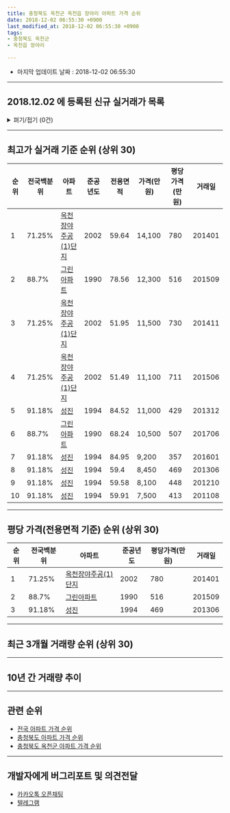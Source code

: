 ```yaml
---
title: 충청북도 옥천군 옥천읍 장야리 아파트 가격 순위
date: 2018-12-02 06:55:30 +0900
last_modified_at: 2018-12-02 06:55:30 +0900
tags:
- 충청북도 옥천군
- 옥천읍 장야리

---
```


* 마지막 업데이트 날짜 : 2018-12-02 06:55:30

---

## 2018.12.02 에 등록된 신규 실거래가 목록

<details>
<summary>펴기/접기 (0건)</summary>
<div markdown="1">

|아파트|전국백분위|준공년도|전용면적|가격(만원)|평당가격(만원)|거래일|
|---|---|---|---|---|---|---|
|없음|||||||


</div>
</details>

---

## 최고가 실거래 기준 순위 (상위 30)


|순위|전국백분위|아파트|준공년도|전용면적|가격(만원)|평당가격(만원)|거래일|
|---|---|---|---|---|---|---|---|
|1|71.25%|[옥천장야주공(1)단지](https://search.naver.com/search.naver?query=%EC%B6%A9%EC%B2%AD%EB%B6%81%EB%8F%84+%EC%98%A5%EC%B2%9C%EA%B5%B0+%EC%98%A5%EC%B2%9C%EC%9D%8D+%EC%9E%A5%EC%95%BC%EB%A6%AC+%EC%98%A5%EC%B2%9C%EC%9E%A5%EC%95%BC%EC%A3%BC%EA%B3%B5%281%29%EB%8B%A8%EC%A7%80)|2002|59.64|14,100|780|201401|
|2|88.7%|[그린아파트](https://search.naver.com/search.naver?query=%EC%B6%A9%EC%B2%AD%EB%B6%81%EB%8F%84+%EC%98%A5%EC%B2%9C%EA%B5%B0+%EC%98%A5%EC%B2%9C%EC%9D%8D+%EC%9E%A5%EC%95%BC%EB%A6%AC+%EA%B7%B8%EB%A6%B0%EC%95%84%ED%8C%8C%ED%8A%B8)|1990|78.56|12,300|516|201509|
|3|71.25%|[옥천장야주공(1)단지](https://search.naver.com/search.naver?query=%EC%B6%A9%EC%B2%AD%EB%B6%81%EB%8F%84+%EC%98%A5%EC%B2%9C%EA%B5%B0+%EC%98%A5%EC%B2%9C%EC%9D%8D+%EC%9E%A5%EC%95%BC%EB%A6%AC+%EC%98%A5%EC%B2%9C%EC%9E%A5%EC%95%BC%EC%A3%BC%EA%B3%B5%281%29%EB%8B%A8%EC%A7%80)|2002|51.95|11,500|730|201411|
|4|71.25%|[옥천장야주공(1)단지](https://search.naver.com/search.naver?query=%EC%B6%A9%EC%B2%AD%EB%B6%81%EB%8F%84+%EC%98%A5%EC%B2%9C%EA%B5%B0+%EC%98%A5%EC%B2%9C%EC%9D%8D+%EC%9E%A5%EC%95%BC%EB%A6%AC+%EC%98%A5%EC%B2%9C%EC%9E%A5%EC%95%BC%EC%A3%BC%EA%B3%B5%281%29%EB%8B%A8%EC%A7%80)|2002|51.49|11,100|711|201506|
|5|91.18%|[성진](https://search.naver.com/search.naver?query=%EC%B6%A9%EC%B2%AD%EB%B6%81%EB%8F%84+%EC%98%A5%EC%B2%9C%EA%B5%B0+%EC%98%A5%EC%B2%9C%EC%9D%8D+%EC%9E%A5%EC%95%BC%EB%A6%AC+%EC%84%B1%EC%A7%84)|1994|84.52|11,000|429|201312|
|6|88.7%|[그린아파트](https://search.naver.com/search.naver?query=%EC%B6%A9%EC%B2%AD%EB%B6%81%EB%8F%84+%EC%98%A5%EC%B2%9C%EA%B5%B0+%EC%98%A5%EC%B2%9C%EC%9D%8D+%EC%9E%A5%EC%95%BC%EB%A6%AC+%EA%B7%B8%EB%A6%B0%EC%95%84%ED%8C%8C%ED%8A%B8)|1990|68.24|10,500|507|201706|
|7|91.18%|[성진](https://search.naver.com/search.naver?query=%EC%B6%A9%EC%B2%AD%EB%B6%81%EB%8F%84+%EC%98%A5%EC%B2%9C%EA%B5%B0+%EC%98%A5%EC%B2%9C%EC%9D%8D+%EC%9E%A5%EC%95%BC%EB%A6%AC+%EC%84%B1%EC%A7%84)|1994|84.95|9,200|357|201601|
|8|91.18%|[성진](https://search.naver.com/search.naver?query=%EC%B6%A9%EC%B2%AD%EB%B6%81%EB%8F%84+%EC%98%A5%EC%B2%9C%EA%B5%B0+%EC%98%A5%EC%B2%9C%EC%9D%8D+%EC%9E%A5%EC%95%BC%EB%A6%AC+%EC%84%B1%EC%A7%84)|1994|59.4|8,450|469|201306|
|9|91.18%|[성진](https://search.naver.com/search.naver?query=%EC%B6%A9%EC%B2%AD%EB%B6%81%EB%8F%84+%EC%98%A5%EC%B2%9C%EA%B5%B0+%EC%98%A5%EC%B2%9C%EC%9D%8D+%EC%9E%A5%EC%95%BC%EB%A6%AC+%EC%84%B1%EC%A7%84)|1994|59.58|8,100|448|201210|
|10|91.18%|[성진](https://search.naver.com/search.naver?query=%EC%B6%A9%EC%B2%AD%EB%B6%81%EB%8F%84+%EC%98%A5%EC%B2%9C%EA%B5%B0+%EC%98%A5%EC%B2%9C%EC%9D%8D+%EC%9E%A5%EC%95%BC%EB%A6%AC+%EC%84%B1%EC%A7%84)|1994|59.91|7,500|413|201108|


---

## 평당 가격(전용면적 기준) 순위 (상위 30)


|순위|전국백분위|아파트|준공년도|평당가격(만원)|거래일|
|---|---|---|---|---|---|
|1|71.25%|[옥천장야주공(1)단지](https://search.naver.com/search.naver?query=%EC%B6%A9%EC%B2%AD%EB%B6%81%EB%8F%84+%EC%98%A5%EC%B2%9C%EA%B5%B0+%EC%98%A5%EC%B2%9C%EC%9D%8D+%EC%9E%A5%EC%95%BC%EB%A6%AC+%EC%98%A5%EC%B2%9C%EC%9E%A5%EC%95%BC%EC%A3%BC%EA%B3%B5%281%29%EB%8B%A8%EC%A7%80)|2002|780|201401|
|2|88.7%|[그린아파트](https://search.naver.com/search.naver?query=%EC%B6%A9%EC%B2%AD%EB%B6%81%EB%8F%84+%EC%98%A5%EC%B2%9C%EA%B5%B0+%EC%98%A5%EC%B2%9C%EC%9D%8D+%EC%9E%A5%EC%95%BC%EB%A6%AC+%EA%B7%B8%EB%A6%B0%EC%95%84%ED%8C%8C%ED%8A%B8)|1990|516|201509|
|3|91.18%|[성진](https://search.naver.com/search.naver?query=%EC%B6%A9%EC%B2%AD%EB%B6%81%EB%8F%84+%EC%98%A5%EC%B2%9C%EA%B5%B0+%EC%98%A5%EC%B2%9C%EC%9D%8D+%EC%9E%A5%EC%95%BC%EB%A6%AC+%EC%84%B1%EC%A7%84)|1994|469|201306|


---

## 최근 3개월 거래량 순위 (상위 30)


<div style="width:100%;">
    <canvas id="deal_count_ranking" height="250"></canvas>
</div>


<script>
new Chart(document.getElementById("deal_count_ranking"), {
    type: 'horizontalBar',
    data: {
        labels: ['옥천장야주공(1)단지', '그린아파트'],
        datasets: [{
            label: '실거래 수',
            data: [6, 2],
            borderColor: "rgba(255, 0, 128, 1)",
            backgroundColor: "rgba(255, 0, 128, 0.5)",
            fill: false,
        }]
    },
    options: {
        responsive: true,
        title: {
            display: true,
            text: '최근 3개월 거래량 순위'
        },
        tooltips: {
            mode: 'index',
            intersect: false,
            callbacks: {
                title: function(tooltipItems, data) {
                    return "실거래 수:";
                },
                label: function(tooltipItem, data) {
                    return data.labels[tooltipItem.index] + ": " + tooltipItem.xLabel;
                }
            }
        },
        hover: {
            mode: 'nearest',
            intersect: true
        },
        scales: {
            xAxes: [{
                display: true,
                scaleLabel: {
                    display: true,
                    labelString: '실거래 수'
                },
                ticks: {
                    suggestedMin: 0,
                }
            }],
            yAxes: [{
                display: true,
                ticks: {
                    autoSkip: false,
                    callback: function(value, index, values) {
                        if (value.length > 15)
                            return value.substr(0, 13) + "...";
                        else
                            return value;
                    }
                },
                scaleLabel: {
                    display: false,
                }
            }]
        }
    }
});

</script>


---

## 10년 간 거래량 추이


<div style="width:100%;">
    <canvas id="deal_progress" height="250"></canvas>
</div>

<script>
new Chart(document.getElementById("deal_progress"), {
    type: 'line',
    data: {
        labels: ['200812','200901','200902','200903','200904','200905','200906','200907','200908','200909','200910','200911','200912','201001','201002','201003','201004','201005','201006','201007','201008','201009','201010','201011','201012','201101','201102','201103','201104','201105','201106','201107','201108','201109','201110','201111','201112','201201','201202','201203','201204','201205','201206','201207','201208','201209','201210','201211','201212','201301','201302','201303','201304','201305','201306','201307','201308','201309','201310','201311','201312','201401','201402','201403','201404','201405','201406','201407','201408','201409','201410','201411','201412','201501','201502','201503','201504','201505','201506','201507','201508','201509','201510','201511','201512','201601','201602','201603','201604','201605','201606','201607','201608','201609','201610','201611','201612','201701','201702','201703','201704','201705','201706','201707','201708','201709','201710','201711','201712','201801','201802','201803','201804','201805','201806','201807','201808','201809','201810','201811','201812'],
        datasets: [{
            label: '실거래 수',
            pointRadius: 1,
            data: [0, 5, 3, 2, 3, 0, 2, 2, 1, 4, 0, 2, 2, 1, 3, 2, 0, 1, 4, 3, 1, 2, 1, 3, 4, 5, 1, 1, 0, 4, 0, 0, 4, 2, 3, 0, 5, 1, 3, 1, 4, 1, 5, 2, 1, 3, 4, 2, 5, 1, 1, 3, 5, 2, 4, 2, 4, 2, 2, 5, 5, 4, 3, 2, 1, 4, 1, 1, 3, 3, 3, 1, 3, 1, 2, 6, 0, 4, 2, 1, 5, 1, 2, 1, 0, 3, 3, 1, 3, 1, 2, 3, 6, 2, 1, 4, 3, 3, 0, 3, 3, 1, 3, 3, 2, 4, 5, 5, 5, 4, 0, 3, 3, 4, 2, 1, 3, 3, 4, 4, 0],
            borderColor: "rgba(255, 201, 14, 1)",
            backgroundColor: "rgba(255, 201, 14, 0.5)",
            fill: true,
        }]
    },
    options: {
        responsive: true,
        title: {
            display: true,
            text: '10년간 거래량 추이'
        },
        tooltips: {
            mode: 'index',
            intersect: false,
        },
        hover: {
            mode: 'nearest',
            intersect: true
        },
        scales: {
            xAxes: [{
                display: true,
                scaleLabel: {
                    display: true,
                    labelString: '년/월'
                }
            }],
            yAxes: [{
                display: true,
                ticks: {
                    suggestedMin: 0,
                },
                scaleLabel: {
                    display: true,
                    labelString: '실거래 수'
                }
            }]
        }
    }
});

</script>


---

## 관련 순위

- [전국 아파트 가격 순위](https://inasie.github.io/apt-ranking/전국)
- [충청북도 아파트 가격 순위](https://inasie.github.io/apt-ranking/충청북도)
- [충청북도 옥천군 아파트 가격 순위](https://inasie.github.io/apt-ranking/충청북도-옥천군)


---

## 개발자에게 버그리포트 및 의견전달

- [카카오톡 오픈채팅](https://open.kakao.com/o/gLJUAP4)
- [텔레그램](https://t.me/inasie)

